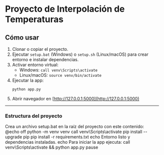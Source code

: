 # Proyecto de Interpolación de Temperaturas

## Cómo usar

1. Clonar o copiar el proyecto.
2. Ejecutar `setup.bat` (Windows) o `setup.sh` (Linux/macOS) para crear entorno e instalar dependencias.
3. Activar entorno virtual:
    - Windows: `call venv\Scripts\activate`
    - Linux/macOS: `source venv/bin/activate`
4. Ejecutar la app:
    ```bash
    python app.py
    ```
5. Abrir navegador en [http://127.0.0.1:5000](http://127.0.0.1:5000)

---

### Estructura del proyecto

Crea un archivo setup.bat en la raíz del proyecto con este contenido:
@echo off
python -m venv venv
call venv\Scripts\activate
pip install --upgrade pip
pip install -r requirements.txt
echo Entorno listo y dependencias instaladas.
echo Para iniciar la app ejecuta: call venv\Scripts\activate && python app.py
pause

